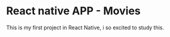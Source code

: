<h1>React native APP - Movies</h1>
<p>This is my first project in React Native, i so excited to study this.</p>
